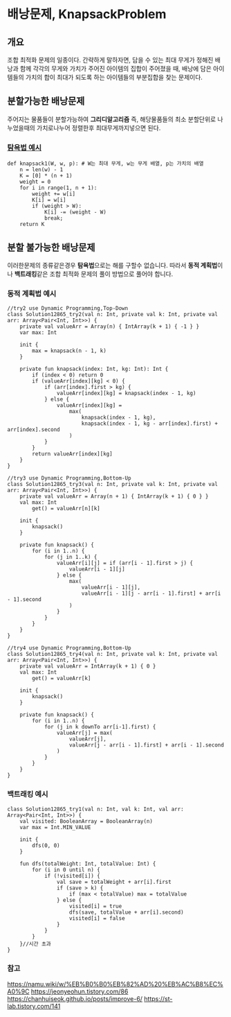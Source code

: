 # 배낭문제, KnapsackProblem

## 개요

조합 최적화 문제의 일종이다.
간략하게 말하자면, 담을 수 있는 최대 무게가 정해진 배낭과 함께 각각의 무게와 가치가 주어진 아이템의 집합이 주어졌을 때, 배낭에 담은 아이템들의 가치의 합이 최대가 되도록 하는 아이템들의 부분집합을 찾는 문제이다.

## 분할가능한 배낭문제
주어지는 물품들이 분할가능하여 **그리디알고리즘** 즉, 해당물품들의 최소 분할단위로 나누었을때의 가치로나누어 정렬한후 최대무게까지넣으면 된다.

### <a href="https://namu.wiki/w/%EB%B0%B0%EB%82%AD%20%EB%AC%B8%EC%A0%9C"> 탐욕법 예시 </a>

    def knapsack1(W, w, p): # W는 최대 무게, w는 무게 배열, p는 가치의 배열
        n = len(w) - 1
        K = [0] * (n + 1)
        weight = 0
        for i in range(1, n + 1):
            weight += w[i]
            K[i] = w[i]
            if (weight > W):
                K[i] -= (weight - W)
                break;
        return K

## 분할 불가능한 배낭문제
이러한문제의 종류같은경우 **탐욕법**으로는 해를 구할수 없습니다.
따라서 **동적 계획법**이나 **백트래킹**같은 조합 최적화 문제의 풀이 방법으로 풀어야 합니다.

### 동적 계획법 예시 
    //try2 use Dynamic Programming,Top-Down
    class Solution12865_try2(val n: Int, private val k: Int, private val arr: Array<Pair<Int, Int>>) {
        private val valueArr = Array(n) { IntArray(k + 1) { -1 } }
        var max: Int
    
        init {
            max = knapsack(n - 1, k)
        }
    
        private fun knapsack(index: Int, kg: Int): Int {
            if (index < 0) return 0
            if (valueArr[index][kg] < 0) {
                if (arr[index].first > kg) {
                    valueArr[index][kg] = knapsack(index - 1, kg)
                } else {
                    valueArr[index][kg] =
                        max(
                            knapsack(index - 1, kg),
                            knapsack(index - 1, kg - arr[index].first) + arr[index].second
                        )
                }
            }
            return valueArr[index][kg]
        }
    }

    //try3 use Dynamic Programming,Bottom-Up
    class Solution12865_try3(val n: Int, private val k: Int, private val arr: Array<Pair<Int, Int>>) {
        private val valueArr = Array(n + 1) { IntArray(k + 1) { 0 } }
        val max: Int
            get() = valueArr[n][k]
    
        init {
            knapsack()
        }
    
        private fun knapsack() {
            for (i in 1..n) {
                for (j in 1..k) {
                    valueArr[i][j] = if (arr[i - 1].first > j) {
                        valueArr[i - 1][j]
                    } else {
                        max(
                            valueArr[i - 1][j],
                            valueArr[i - 1][j - arr[i - 1].first] + arr[i - 1].second
                        )
                    }
                }
            }
        }
    }
    
    //try4 use Dynamic Programming,Bottom-Up
    class Solution12865_try4(val n: Int, private val k: Int, private val arr: Array<Pair<Int, Int>>) {
        private val valueArr = IntArray(k + 1) { 0 }
        val max: Int
            get() = valueArr[k]
    
        init {
            knapsack()
        }
    
        private fun knapsack() {
            for (i in 1..n) {
                for (j in k downTo arr[i-1].first) {
                    valueArr[j] = max(
                        valueArr[j],
                        valueArr[j - arr[i - 1].first] + arr[i - 1].second
                    )
                }
            }
        }
    }

###  백트래킹 예시
    class Solution12865_try1(val n: Int, val k: Int, val arr: Array<Pair<Int, Int>>) {
        val visited: BooleanArray = BooleanArray(n)
        var max = Int.MIN_VALUE
    
        init {
            dfs(0, 0)
        }
    
        fun dfs(totalWeight: Int, totalValue: Int) {
            for (i in 0 until n) {
                if (!visited[i]) {
                    val save = totalWeight + arr[i].first
                    if (save > k) {
                        if (max < totalValue) max = totalValue
                    } else {
                        visited[i] = true
                        dfs(save, totalValue + arr[i].second)
                        visited[i] = false
                    }
                }
            }
        }//시간 초과
    }



### 참고
https://namu.wiki/w/%EB%B0%B0%EB%82%AD%20%EB%AC%B8%EC%A0%9C
https://jeonyeohun.tistory.com/86
https://chanhuiseok.github.io/posts/improve-6/
https://st-lab.tistory.com/141